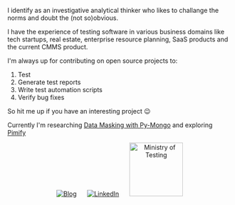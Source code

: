 I identify as an investigative analytical thinker who likes to challange the norms and doubt the (not so)obvious.

I have the experience of testing software in various business domains like tech startups, real estate, enterprise resource planning, SaaS products and the current CMMS product. 

I'm always up for contributing on open source projects to:
1. Test
2. Generate test reports
3. Write test automation scripts
4. Verify bug fixes

So hit me up if you have an interesting project 😉 

Currently I'm researching [Data Masking with Py-Mongo](https://github.com/hananurrehman/data-masking-demo) and exploring [Pimify](https://github.com/hananurrehman/pimify)
<div align="center">

[![Blog](https://img.shields.io/badge/Blog-100000?style=for-the-badge&logo=github&logoColor=white)](https://hananurrehman.github.io/)
&nbsp;&nbsp;&nbsp;&nbsp;
[![LinkedIn](https://img.shields.io/badge/LinkedIn-0077B5?style=for-the-badge&logo=linkedin&logoColor=white)](https://www.linkedin.com/in/hananurrehman/)
&nbsp;&nbsp;&nbsp;&nbsp;
<a href="https://club.ministryoftesting.com/u/hananurrehman/summary">
    <img src="https://global.discourse-cdn.com/flex020/uploads/ministryoftesting/original/2X/9/9d4cc3024a0cd4bf0dfd2802ff7ed3b2a8de6280.svg" width="120" alt="Ministry of Testing" />
</a>

</div>









